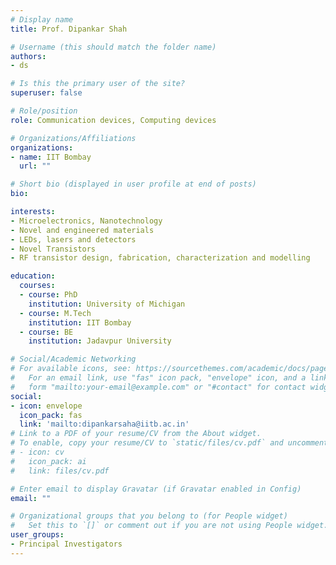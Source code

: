 ```yaml
---
# Display name
title: Prof. Dipankar Shah

# Username (this should match the folder name)
authors:
- ds

# Is this the primary user of the site?
superuser: false

# Role/position
role: Communication devices, Computing devices

# Organizations/Affiliations
organizations:
- name: IIT Bombay
  url: ""

# Short bio (displayed in user profile at end of posts)
bio: 

interests:
- Microelectronics, Nanotechnology
- Novel and engineered materials
- LEDs, lasers and detectors
- Novel Transistors
- RF transistor design, fabrication, characterization and modelling

education:
  courses:
  - course: PhD
    institution: University of Michigan
  - course: M.Tech
    institution: IIT Bombay
  - course: BE
    institution: Jadavpur University

# Social/Academic Networking
# For available icons, see: https://sourcethemes.com/academic/docs/page-builder/#icons
#   For an email link, use "fas" icon pack, "envelope" icon, and a link in the
#   form "mailto:your-email@example.com" or "#contact" for contact widget.
social:
- icon: envelope
  icon_pack: fas
  link: 'mailto:dipankarsaha@iitb.ac.in'
# Link to a PDF of your resume/CV from the About widget.
# To enable, copy your resume/CV to `static/files/cv.pdf` and uncomment the lines below.
# - icon: cv
#   icon_pack: ai
#   link: files/cv.pdf

# Enter email to display Gravatar (if Gravatar enabled in Config)
email: ""

# Organizational groups that you belong to (for People widget)
#   Set this to `[]` or comment out if you are not using People widget.
user_groups:
- Principal Investigators
---
```


